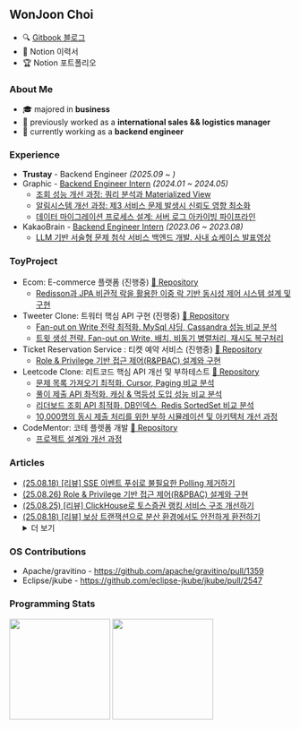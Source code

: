<h2>WonJoon Choi</h2>          

- 🔍 [Gitbook 블로그](https://wonjoon.gitbook.io/joons-til/)
- 🧩 Notion 이력서
- 🏆 Notion 포트폴리오

<div>
<!--    <a href="https://wakatime.com/@0fdda08b-5c79-4fbb-9158-8f978430c932"><img src="https://wakatime.com/badge/user/0fdda08b-5c79-4fbb-9158-8f978430c932.svg" alt="Total time coded since Jan 21 2023" /></a> -->
<!--   <img src="https://hits.seeyoufarm.com/api/count/incr/badge.svg?url=https%3A%2F%2Fgithub.com%2F724thomas&count_bg=%23555555&title_bg=%23555555&icon=&icon_color=%23E7E7E7&title=hits&edge_flat=false"/> -->
</div>

### About Me

- 🎓 majored in **business**
- 🛫 previously worked as a **international sales && logistics manager**
- 🚀 currently working as a **backend engineer**

### Experience
- <b>Trustay</b> - Backend Engineer <i>(2025.09 ~ )</i>
- Graphic - [Backend Engineer Intern](https://wonjoon.gitbook.io/joons-til/reviews/graphic-intern-review) <i>(2024.01 ~ 2024.05)</i>
    - [조회 성능 개선 과정: 쿼리 분석과 Materialized View](https://wonjoon.gitbook.io/joons-til/database/enhancing-query-performance-and-stability-user-list)
    - [알림시스템 개선 과정: 제3 서비스 문제 발생시 신뢰도 영향 최소화](https://wonjoon.gitbook.io/joons-til/database/ensuring-data-consistency-atomicity-and-ux-optimization-feat.firebase)
    - [데이터 마이그레이션 프로세스 설계: 서버 로그 아카이빙 파이프라인](https://wonjoon.gitbook.io/joons-til/aws/server-log-archive-pipeline)
- KakaoBrain - [Backend Engineer Intern](https://wonjoon.gitbook.io/joons-til/reviews/kakao-brain-pathfinder-review) <i>(2023.06 ~ 2023.08)</i>
    - [LLM 기반 서술형 문제 첨삭 서비스 백엔드 개발. 사내 쇼케이스 발표영상](https://www.youtube.com/watch?v=tfrKPQ9cBIY&ab_channel=JoonC%28joon%29)


### ToyProject
- Ecom: E-commerce 플랫폼 (진행중) [📂 Repository](https://github.com/f-lab-edu/ECom)
    - [Redisson과 JPA 비관적 락을 활용한 이중 락 기반 동시성 제어 시스템 설계 및 구현](https://wonjoon.gitbook.io/joons-til/f-lab/ecom-ecommerce-project/design-and-implementation-of-a-dual-lock-concurrency-control-system-using-redisson-and-jpa-pessimist)
- Tweeter Clone: 트워터 핵심 API 구현 (진행중) [📂 Repository](https://github.com/Collaborative-AI-SystemDesign/twitter-clone)
    - [Fan-out on Write 전략 최적화. MySql 샤딩, Cassandra 성능 비교 분석](https://app.gitbook.com/o/f1ibWIOWJeUMovCa39QR/s/fV6clXG953LqFieNgWUf/k6-optimization-project/tweeter-project/twitter-clone-system-performance-analysis-report)
    - [트윗 생성 전략. Fan-out on Write, 배치, 비동기 병렬처리, 재시도 복구처리](https://app.gitbook.com/o/f1ibWIOWJeUMovCa39QR/s/fV6clXG953LqFieNgWUf/k6-optimization-project/tweeter-project/createtweet-strategy)
- Ticket Reservation Service : 티켓 예약 서비스 (진행중) [📂 Repository](https://github.com/implement-study-25/ticket-reserve-service)
    - [Role & Privilege 기반 접근 제어(R&PBAC) 설계와 구현](https://wonjoon.gitbook.io/joons-til/spring/hybrid-rbac-role-+-permission)
- Leetcode Clone: 리트코드 핵심 API 개선 및 부하테스트 [📂 Repository](https://github.com/Collaborative-AI-SystemDesign/design-leetcode-scalable-architecture/tree/main)
    - [문제 목록 가져오기 최적화. Cursor, Paging 비교 분석](https://wonjoon.gitbook.io/joons-til/k6-optimization-project/leetcode-project/optimization1-java-application/get-problemlist)
    - [풀이 제출 API 촤적화. 캐싱 & 멱등성 도입 성능 비교 분석](https://wonjoon.gitbook.io/joons-til/k6-optimization-project/leetcode-project/optimization1-java-application/post-submit-problem)
    - [리더보드 조회 API 최적화. DB인덱스, Redis SortedSet 비교 분석](https://wonjoon.gitbook.io/joons-til/k6-optimization-project/leetcode-project/optimization1-java-application/get-leaderboard)
    - [10,000명의 동시 제출 처리를 위한 부하 시뮬레이션 및 아키텍처 개선 과정](https://wonjoon.gitbook.io/joons-til/k6-optimization-project/leetcode-project/k6-load-test/load-test-submission-api)
- CodeMentor: 코테 플렛폼 개발 [📂 Repository](https://github.com/CodeMentor-CodingSite/JavaServer-microservice)
    - [프로젝트 설계와 개선 과정](https://wonjoon.gitbook.io/joons-til/toy-project/codementor/project-improvement-architectural-enhancements)

### Articles
<!--   <li><a href="__URL__">__제목__</a></li> -->
<ul>
  <li><a href="https://wonjoon.gitbook.io/joons-til/techtalk-review/slash-24/eliminating-unnecessary-polling-with-sse-server-sent-events-push">(25.08.18) [리뷰] SSE 이벤트 푸쉬로 불필요한 Polling 제거하기</a></li>
  <li><a href="https://wonjoon.gitbook.io/joons-til/spring/hybrid-rbac-role-+-permission">(25.08.26) Role & Privilege 기반 접근 제어(R&PBAC) 설계와 구현</a></li>
  <li><a href="https://app.gitbook.com/o/f1ibWIOWJeUMovCa39QR/s/fV6clXG953LqFieNgWUf/techtalk-review/slash-24/improving-toss-securities-ranking-service-architecture-with-clickhouse">(25.08.25) [리뷰] ClickHouse로 토스증권 랭킹 서비스 구조 개선하기</a></li>
  <li><a href="https://wonjoon.gitbook.io/joons-til/techtalk-review/slash-24/safe-currency-exchange-in-distributed-environments-with-compensating-transactions">(25.08.18) [리뷰] 보상 트랜잭션으로 분산 환경에서도 안전하게 환전하기</a></li>
  
  

<details>
<summary>더 보기</summary>

<ul>
  
</ul>
  <li><a href="https://wonjoon.gitbook.io/joons-til/techtalk-review/slash-24/stable-operation-of-large-scale-user-based-mydata-service">(25.08.11) [리뷰] 대규모 사용자 기반의 마이데이터 서비스 안정적으로 운영하기</a></li>
  <li><a href="https://wonjoon.gitbook.io/joons-til/techtalk-review/woowacon/2024/using-distributed-locks-for-inventory-transfers-in-wms">(25.08.04) [리뷰] WMS 재고 이관을 위한 분산 락 사용기</a></li>
  <li><a href="https://wonjoon.gitbook.io/joons-til/techtalk-review/woowacon/2024/region-clustering-using-delvery-data">(25.07.28) [리뷰] 배달 데이터를 활용해 최적의 지역 클러스터링하기</a></li>
  <li><a href="https://wonjoon.gitbook.io/joons-til/techtalk-review/woowacon/2024/data-concurrency-optimization-with-kafka-request-reply-pattern">(25.07.21) [리뷰] Kafka 기반 대규모 데이터 동시성 최적화: Request-Reply 패턴 활용 사례</a></li>
  <li><a href="https://wonjoon.gitbook.io/joons-til/twitter-table-structure-guide">(25.07.17) 트위터의 카산드라 테이블 설계 방식과 하이브리드 Fan-out 전략</a></li>
  <li><a href="https://wonjoon.gitbook.io/joons-til/techtalk-review/woowacon/2024/ddd.-thats-not-how-you-do-it">(25.07.14) [리뷰] DDD, 그거 그렇게 하는 거 아닌데</a></li>
  <li><a href="https://wonjoon.gitbook.io/joons-til/techtalk-review/woowacon/2024/api-gateway-pattern">(25.07.07) [리뷰] API게이트웨이 패턴</a></li>
  <li><a href="https://wonjoon.gitbook.io/joons-til/performance-test-study/leetcode-project/k6-load-test/load-test-submission-api">(25.07.02) 고확장성 부하테스트</a></li>
  <li><a href="https://wonjoon.gitbook.io/joons-til/performance-test-study/leetcode-project/troubleshooting/throughput-beyond-vcpu">(25.06.30) 트러블슈팅: vCPU이상의 처리량</a></li>
  <li><a href="https://wonjoon.gitbook.io/joons-til/ai/vibecoding/project-development-using-cursor-and-mcp">(25.06.24) Cursor와 MCP로 프로젝트 개발하기</a></li>
  <li><a href="https://wonjoon.gitbook.io/joons-til/performance-test-study/leetcode-project/troubleshooting/rabbitmq-ackmode-none">(25.06.23) 트러블슈팅: ackMode = ‘NONE’</a></li>
  <li><a href="https://wonjoon.gitbook.io/joons-til/techtalk-review/woowacon/2024/architecture-improvement-after-kafka-failure">(25.06.23) [리뷰]Kafka를 이용하는 메시지 플랫폼에서 장애를 겪으며 아키텍처를 개선한 이야기</a></li>
  <li><a href="https://wonjoon.gitbook.io/joons-til/performance-test-study/leetcode-project/k6-load-test/load-test-apis">(25.06.20) 부하 상황에서 API 병목 진단 및 대응 전략 분석</a></li>
  <li><a href="https://wonjoon.gitbook.io/joons-til/performance-test-study/leetcode-project/jpa-osiv">(25.06.14) JPA - OSIV와 DB 커넥션풀</a></li>
  <li><a href="https://wonjoon.gitbook.io/joons-til/interview-practices/tech-review/if-kakao/alarm-service-in-server-if-kakao-2022">(25.06.09) [리뷰]알림 서비스로 시작하는 서버 개발 / if(kakao)2022</a></li>
  <li><a href="https://wonjoon.gitbook.io/joons-til/interview-practices/tech-review/if-kakao/jvm-warm-up-if-kakao-2022">(25.06.02) [리뷰]JVM warm up / if(kakao)2022</a></li>
  <li><a href="https://wonjoon.gitbook.io/joons-til/interview-practices/tech-review/if-kakao/standardizing-api-case-handling-without-redeployment-if-kakaoai-2024">(25.05.26) [리뷰]추가 배포 없이 API의 case 통일시키기</a></li>
  <li><a href="https://wonjoon.gitbook.io/joons-til/books/digging-deep-into-jvm/chapter-8.-bytecode-executor-engine-1-2">(25.05.21) ch8. 바이트코드 실행 엔진(1/2)</a></li>
  <li><a href="https://wonjoon.gitbook.io/joons-til/java/mesi-protocol-in-cas">(25.05.18) CAS 하드웨어 작동 원리: MESI 프로토콜</a></li>
  <li><a href="https://wonjoon.gitbook.io/joons-til/jpa-querydsl/why-fetchresults-is-deprecated">(25.05.16) QueryDSL5.0부터 페이징 처리시 fetch(), count()를 분리하는 이유</a></li>
  <li><a href="https://wonjoon.gitbook.io/joons-til/network/http-and-tcp-head-of-line-blocking">(25.05.14) TCP와 HTTP의 Head of Line Blocking</a></li>
  <li><a href="https://wonjoon.gitbook.io/joons-til/spring/dip.-dependency-inversion-principal">(25.04.22) DIP. 의존관계 제어 원칙</a></li>
  <li><a href="https://wonjoon.gitbook.io/joons-til/books/digging-deep-into-jvm/chapter-3.-garbage-collector-and-memory-allocation-strategy-2-2">(25.04.16) ch5. 셰넌도어, ZGC, 세대 구분 ZGC</a></li>
  <li><a href="https://wonjoon.gitbook.io/joons-til/books/digging-deep-into-jvm/chapter-3.-garbage-collector-and-memory-allocation-strategy-1-2">(25.04.09) ch3. 가비지 컬렉터와 메모리 할당 전략</a></li>
  <li><a href="https://wonjoon.gitbook.io/joons-til/books/digging-deep-into-jvm/chapter-2.-java-memory-area-and-memory-overflow">(25.04.02) ch2. 자바 메모리 영역과 메모리 오버플로</a></li>
</ul>

</details>

### OS Contributions
- Apache/gravitino - https://github.com/apache/gravitino/pull/1359
- Eclipse/jkube - https://github.com/eclipse-jkube/jkube/pull/2547

### Programming Stats
<!--
<img height="180rem" src="https://github-readme-stats.vercel.app/api?username=724thomas&show_icons=true&bg_color=00000000&border_color=00000000"></img>
<img height="180rem" src="http://mazassumnida.wtf/api/v2/generate_badge?boj=724thomas2"></img>

<img height="120rem" src="https://github-readme-stats.vercel.app/api?username=724thomas&show_icons=true&bg_color=00000000&border_color=00000000"></img>
-->
<img height="180rem" src="http://mazassumnida.wtf/api/v2/generate_badge?boj=724thomas2"></img>
<img height="180rem" src="https://leetcode-badge-sage.vercel.app/badge/thomas724?theme=dark&bgColor=282828"></img>


<!--
<img height="120rem" src="https://leetcard.jacoblin.cool/thomas724"></img>
<img height="120rem" src="https://stats.justsong.cn/api/leetcode/?username=thomas724&theme=dark"></img>
<img height="120rem" src="https://leetcode-stats.vercel.app/api?username=thomas724&theme=Dark"></img>
<img height="120rem" src="https://leetcard.jacoblin.cool/thomas724?theme=unicorn&font=Pavanam"></img>
-->
